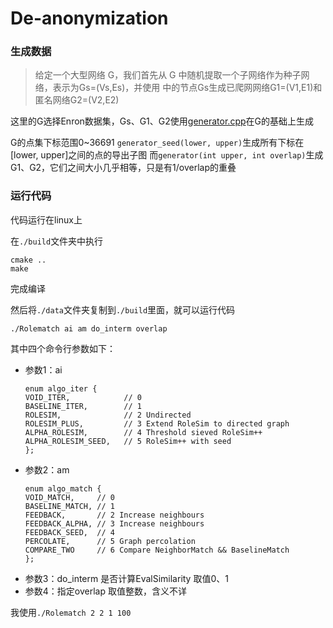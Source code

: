 # De-anonymization

### 生成数据

> 给定一个大型网络 G，我们首先从 G 中随机提取一个子网络作为种子网络，表示为Gs=(Vs,Es)，并使用 中的节点Gs生成已爬网网络G1=(V1,E1)和匿名网络G2=(V2,E2)

这里的G选择Enron数据集，Gs、G1、G2使用[generator.cpp](./data/generator.cpp)在G的基础上生成

G的点集下标范围0~36691 ```generator_seed(lower, upper)```生成所有下标在[lower, upper]之间的点的导出子图
而```generator(int upper, int overlap)```生成G1、G2，它们之间大小几乎相等，只是有1/overlap的重叠

### 运行代码

代码运行在linux上

在```./build```文件夹中执行
```
cmake ..
make
```
完成编译

然后将```./data```文件夹复制到```./build```里面，就可以运行代码

```./Rolematch ai am do_interm overlap```

其中四个命令行参数如下：
* 参数1：ai
  ```
  enum algo_iter {
  VOID_ITER,            // 0
  BASELINE_ITER,        // 1
  ROLESIM,              // 2 Undirected
  ROLESIM_PLUS,         // 3 Extend RoleSim to directed graph
  ALPHA_ROLESIM,        // 4 Threshold sieved RoleSim++
  ALPHA_ROLESIM_SEED,   // 5 RoleSim++ with seed
  };
  ```
* 参数2：am
  ```
  enum algo_match {
  VOID_MATCH,     // 0
  BASELINE_MATCH, // 1
  FEEDBACK,       // 2 Increase neighbours
  FEEDBACK_ALPHA, // 3 Increase neighbours
  FEEDBACK_SEED,  // 4
  PERCOLATE,      // 5 Graph percolation
  COMPARE_TWO     // 6 Compare NeighborMatch && BaselineMatch
  };
  ```
* 参数3：do_interm
  是否计算EvalSimilarity
  取值0、1
* 参数4：指定overlap
  取值整数，含义不详

我使用```./Rolematch 2 2 1 100```
